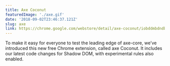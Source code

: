 ```yaml
---
title: Axe Coconut
featuredImage: './axe.gif'
date: '2018-09-02T23:46:37.121Z'
slug: axe
link: https://chrome.google.com/webstore/detail/axe-coconut/iobddmbdndbbbfjopjdgadphaoihpojp?hl=en
---
```


To make it easy for everyone to test the leading edge of axe-core, we’ve introduced this new free Chrome extension, called axe Coconut. It includes our latest code changes for Shadow DOM, with experimental rules also enabled.
